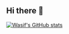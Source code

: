 ## Hi there :wave:

[![Wasif's GitHub stats](https://github-readme-stats.vercel.app/api?username=WasifAli994)](https://github.com/anuraghazra/github-readme-stats)
